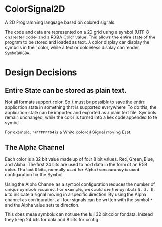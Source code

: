 # ColorSignal2D
A 2D Programming language based on colored signals.

The code and data are represented on a 2D grid using a symbol (UTF-8 charecter code) and a [RGBA](https://en.wikipedia.org/wiki/RGBA_color_model) Color value. This allows the entire state of the program to be stored and loaded as text. A color display can display the symbols in their color, while a text or coloreless display can render `Symbol#RGBA`.




# Design Decisions

## Entire State can be stored as plain text.

Not all formats support color. So it must be possible to save the entire application state in something that is supported everywhere. To do this, the application state can be imported and exported as a plain text file. Symbols remain unchanged, while the color is turned into a hex code appended to te symbol.

For example: `*#FFFFFF04` is a White colored Signal moving East.


## The Alpha Channel

Each color is a 32 bit value made up of four 8 bit values. Red, Green, Blue, and Alpha. The first 24 bits are used to hold data in the form of an RGB color. The last 8 bits, normally used for Alpha transparancy is used configuration for the Symbol. 

Using the Alpha Channel as a symbol configuration reduces the number of unique symbols required. For example, we could use the symbols `N, S, E, W` to indicate a signal moving in a specific direction. By using the Alpha channel as configuration, all four signals can be written with the symbol `*` and the Alpha value sets te direction.

This does mean symbols can not use the full 32 bit color for data. Instead they keep 24 bits for data and 8 bits for config.
